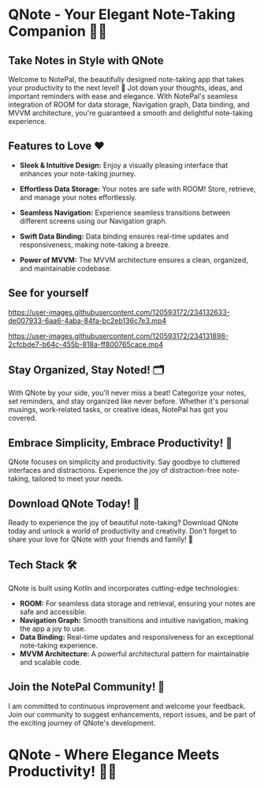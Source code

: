# QNote - Your Elegant Note-Taking Companion 📝✨
## Take Notes in Style with QNote
Welcome to NotePal, the beautifully designed note-taking app that takes your productivity to the next level! 🚀 Jot down your thoughts, ideas, and important reminders with ease and elegance. With NotePal's seamless integration of ROOM for data storage, Navigation graph, Data binding, and MVVM architecture, you're guaranteed a smooth and delightful note-taking experience.

## Features to Love ❤️

- **Sleek & Intuitive Design:** Enjoy a visually pleasing interface that enhances your note-taking journey.

- **Effortless Data Storage:** Your notes are safe with ROOM! Store, retrieve, and manage your notes effortlessly.

- **Seamless Navigation:** Experience seamless transitions between different screens using our Navigation graph.

- **Swift Data Binding:** Data binding ensures real-time updates and responsiveness, making note-taking a breeze.

- **Power of MVVM:** The MVVM architecture ensures a clean, organized, and maintainable codebase.

## See for yourself
https://user-images.githubusercontent.com/120593172/234132633-de007933-6aa6-4aba-84fa-bc2eb136c7e3.mp4

https://user-images.githubusercontent.com/120593172/234131898-2cfcbde7-b64c-455b-818a-ff800765cace.mp4

## Stay Organized, Stay Noted! 🗂️
With QNote by your side, you'll never miss a beat! Categorize your notes, set reminders, and stay organized like never before. Whether it's personal musings, work-related tasks, or creative ideas, NotePal has got you covered.

## Embrace Simplicity, Embrace Productivity! 🌟
QNote focuses on simplicity and productivity. Say goodbye to cluttered interfaces and distractions. Experience the joy of distraction-free note-taking, tailored to meet your needs.

## Download QNote Today! 📲
Ready to experience the joy of beautiful note-taking? Download QNote today and unlock a world of productivity and creativity. Don't forget to share your love for QNote with your friends and family! 💌

## Tech Stack 🛠️
QNote is built using Kotlin and incorporates cutting-edge technologies:

- **ROOM:** For seamless data storage and retrieval, ensuring your notes are safe and accessible.
- **Navigation Graph:** Smooth transitions and intuitive navigation, making the app a joy to use.
- **Data Binding:** Real-time updates and responsiveness for an exceptional note-taking experience.
- **MVVM Architecture:** A powerful architectural pattern for maintainable and scalable code.
  
## Join the NotePal Community! 🤝
I am committed to continuous improvement and welcome your feedback. Join our community to suggest enhancements, report issues, and be part of the exciting journey of QNote's development.

# QNote - Where Elegance Meets Productivity! 📝✨
